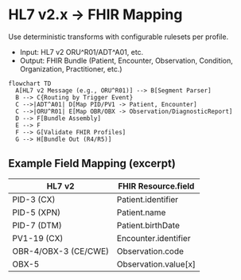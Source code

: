 # HL7 v2.x → FHIR Mapping

Use deterministic transforms with configurable rulesets per profile.
- Input: HL7 v2 ORU^R01/ADT^A01, etc.
- Output: FHIR Bundle (Patient, Encounter, Observation, Condition, Organization, Practitioner, etc.)

```mermaid
flowchart TD
  A[HL7 v2 Message (e.g., ORU^R01)] --> B[Segment Parser]
  B --> C{Routing by Trigger Event}
  C -->|ADT^A01| D[Map PID/PV1 -> Patient, Encounter]
  C -->|ORU^R01| E[Map OBR/OBX -> Observation/DiagnosticReport]
  D --> F[Bundle Assembly]
  E --> F
  F --> G[Validate FHIR Profiles]
  G --> H[Bundle Out (R4/R5)]
```

## Example Field Mapping (excerpt)

| HL7 v2               | FHIR Resource.field   |
| -------------------- | --------------------- |
| PID-3 (CX)           | Patient.identifier    |
| PID-5 (XPN)          | Patient.name          |
| PID-7 (DTM)          | Patient.birthDate     |
| PV1-19 (CX)          | Encounter.identifier  |
| OBR-4/OBX-3 (CE/CWE) | Observation.code      |
| OBX-5                | Observation.value[x]  |
